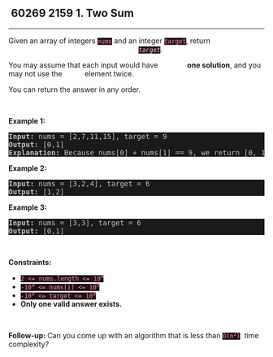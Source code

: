 <h2> 60269 2159
1. Two Sum</h2><hr><div style="border-color: rgba(140, 122, 115, 0.65) !important;"><p style="border-color: rgba(140, 122, 115, 0.65) !important;">Given an array of integers <code style="background-color: rgb(36, 17, 22) !important; color: rgb(236, 154, 174) !important; border-color: rgb(171, 35, 69) !important;">nums</code>&nbsp;and an integer <code style="background-color: rgb(36, 17, 22) !important; color: rgb(236, 154, 174) !important; border-color: rgb(171, 35, 69) !important;">target</code>, return <em style="color: rgba(255, 255, 255, 0.65) !important; border-color: rgba(140, 122, 115, 0.65) !important;">indices of the two numbers such that they add up to <code style="background-color: rgb(36, 17, 22) !important; color: rgb(247, 210, 219) !important; border-color: rgb(171, 35, 69) !important;">target</code></em>.</p>

<p style="border-color: rgba(140, 122, 115, 0.65) !important;">You may assume that each input would have <strong style="border-color: rgba(140, 122, 115, 0.65) !important;"><em style="color: rgba(255, 255, 255, 0.65) !important; border-color: rgba(140, 122, 115, 0.65) !important;">exactly</em> one solution</strong>, and you may not use the <em style="color: rgba(255, 255, 255, 0.65) !important; border-color: rgba(140, 122, 115, 0.65) !important;">same</em> element twice.</p>

<p style="border-color: rgba(140, 122, 115, 0.65) !important;">You can return the answer in any order.</p>

<p style="border-color: rgba(140, 122, 115, 0.65) !important;">&nbsp;</p>
<p style="border-color: rgba(140, 122, 115, 0.65) !important;"><strong class="example" style="border-color: rgba(140, 122, 115, 0.65) !important;">Example 1:</strong></p>

<pre style="background-color: rgb(24, 26, 27) !important; color: rgb(200, 192, 188) !important; border-color: rgb(126, 109, 103) !important;"><strong style="border-color: rgb(112, 97, 92) !important;">Input:</strong> nums = [2,7,11,15], target = 9
<strong style="border-color: rgb(112, 97, 92) !important;">Output:</strong> [0,1]
<strong style="border-color: rgb(112, 97, 92) !important;">Explanation:</strong> Because nums[0] + nums[1] == 9, we return [0, 1].
</pre>

<p style="border-color: rgba(140, 122, 115, 0.65) !important;"><strong class="example" style="border-color: rgba(140, 122, 115, 0.65) !important;">Example 2:</strong></p>

<pre style="background-color: rgb(24, 26, 27) !important; color: rgb(200, 192, 188) !important; border-color: rgb(126, 109, 103) !important;"><strong style="border-color: rgb(112, 97, 92) !important;">Input:</strong> nums = [3,2,4], target = 6
<strong style="border-color: rgb(112, 97, 92) !important;">Output:</strong> [1,2]
</pre>

<p style="border-color: rgba(140, 122, 115, 0.65) !important;"><strong class="example" style="border-color: rgba(140, 122, 115, 0.65) !important;">Example 3:</strong></p>

<pre style="background-color: rgb(24, 26, 27) !important; color: rgb(200, 192, 188) !important; border-color: rgb(126, 109, 103) !important;"><strong style="border-color: rgb(112, 97, 92) !important;">Input:</strong> nums = [3,3], target = 6
<strong style="border-color: rgb(112, 97, 92) !important;">Output:</strong> [0,1]
</pre>

<p style="border-color: rgba(140, 122, 115, 0.65) !important;">&nbsp;</p>
<p style="border-color: rgba(140, 122, 115, 0.65) !important;"><strong style="border-color: rgba(140, 122, 115, 0.65) !important;">Constraints:</strong></p>

<ul style="border-color: rgba(140, 122, 115, 0.65) !important;">
	<li style="border-color: rgba(140, 122, 115, 0.65) !important;"><code style="background-color: rgb(36, 17, 22) !important; color: rgb(236, 154, 174) !important; border-color: rgb(171, 35, 69) !important;">2 &lt;= nums.length &lt;= 10<sup style="border-color: rgb(171, 35, 69) !important;">4</sup></code></li>
	<li style="border-color: rgba(140, 122, 115, 0.65) !important;"><code style="background-color: rgb(36, 17, 22) !important; color: rgb(236, 154, 174) !important; border-color: rgb(171, 35, 69) !important;">-10<sup style="border-color: rgb(171, 35, 69) !important;">9</sup> &lt;= nums[i] &lt;= 10<sup style="border-color: rgb(171, 35, 69) !important;">9</sup></code></li>
	<li style="border-color: rgba(140, 122, 115, 0.65) !important;"><code style="background-color: rgb(36, 17, 22) !important; color: rgb(236, 154, 174) !important; border-color: rgb(171, 35, 69) !important;">-10<sup style="border-color: rgb(171, 35, 69) !important;">9</sup> &lt;= target &lt;= 10<sup style="border-color: rgb(171, 35, 69) !important;">9</sup></code></li>
	<li style="border-color: rgba(140, 122, 115, 0.65) !important;"><strong style="border-color: rgba(140, 122, 115, 0.65) !important;">Only one valid answer exists.</strong></li>
</ul>

<p style="border-color: rgba(140, 122, 115, 0.65) !important;">&nbsp;</p>
<strong style="border-color: rgba(140, 122, 115, 0.65) !important;">Follow-up:&nbsp;</strong>Can you come up with an algorithm that is less than <code style="background-color: rgb(36, 17, 22) !important; color: rgb(236, 154, 174) !important; border-color: rgb(171, 35, 69) !important;">O(n<sup style="border-color: rgb(171, 35, 69) !important;">2</sup>)</code><font face="monospace" style="border-color: rgba(140, 122, 115, 0.65) !important;">&nbsp;</font>time complexity?</div>